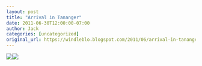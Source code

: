 ```yaml
---
layout: post
title: "Arrival in Tananger"
date: 2011-06-30T12:00:00-07:00
author: Jack
categories: [uncategorized]
original_url: https://windleblo.blogspot.com/2011/06/arrival-in-tananger.html
---
```


[![](https://lh3.googleusercontent.com/blogger_img_proxy/AEn0k_uYag70jY-A6zNTqVy0ufYuM9hbMHv3wOxkEiw5z9To1NpZHvDw30_ofmaxb4PLYwLAZRlhOsAZb_N7sa5PgxeSoaXzja1N-M3Ecp4POt0Q7j3k6vOcNls70Xv5yHE=s0-d)](http://photobucket.com/redirect/album?showShareLB=1)[![](https://lh3.googleusercontent.com/blogger_img_proxy/AEn0k_t7UDoEAtIN9Y2Gyt_hdjTqiOO5NMqMJYSWGg49siOuJMygkjMafBRCNAVOxTCIh3L9Wdw2ItwCbq4SYD8YGsk-zQJLjbv2fQi2NAfL2wp44UMa4RwD3_QofJd1-EZIZw=s0-d)](http://s373.photobucket.com/albums/oo174/windleblo/Tananger%20I/)